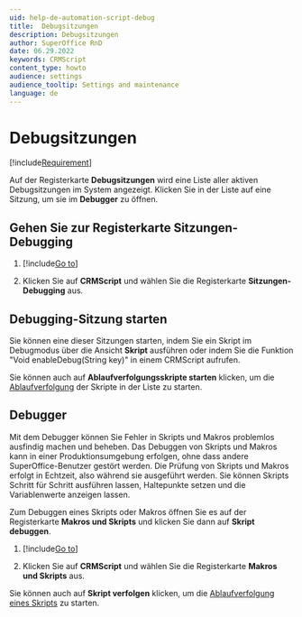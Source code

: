 ```yaml
---
uid: help-de-automation-script-debug
title:  Debugsitzungen
description: Debugsitzungen
author: SuperOffice RnD
date: 06.29.2022
keywords: CRMScript
content_type: howto
audience: settings
audience_tooltip: Settings and maintenance
language: de
---
```


# Debugsitzungen

[!include[Requirement](../../../includes/req-dev-tools.md)]

Auf der Registerkarte **Debugsitzungen** wird eine Liste aller aktiven Debugsitzungen im System angezeigt. Klicken Sie in der Liste auf eine Sitzung, um sie im **Debugger** zu öffnen.

## Gehen Sie zur Registerkarte Sitzungen-Debugging

1. [!include[Go to](../../../learn/includes/goto-sm.md)]

1. Klicken Sie auf **CRMScript** und wählen Sie die Registerkarte **Sitzungen-Debugging** aus.

## Debugging-Sitzung starten

Sie können eine dieser Sitzungen starten, indem Sie ein Skript im Debugmodus über die Ansicht **Skript** ausführen oder indem Sie die Funktion "Void enableDebug(String key)" in einem CRMScript aufrufen.

Sie können auch auf **Ablaufverfolgungsskripte starten** klicken, um die [Ablaufverfolgung][2] der Skripte in der Liste zu starten.

## Debugger

Mit dem Debugger können Sie Fehler in Skripts und Makros problemlos ausfindig machen und beheben. Das Debuggen von Skripts und Makros kann in einer Produktionsumgebung erfolgen, ohne dass andere SuperOffice-Benutzer gestört werden. Die Prüfung von Skripts und Makros erfolgt in Echtzeit, also während sie ausgeführt werden. Sie können Skripts Schritt für Schritt ausführen lassen, Haltepunkte setzen und die Variablenwerte anzeigen lassen.

Zum Debuggen eines Skripts oder Makros öffnen Sie es auf der Registerkarte **Makros und Skripts** und klicken Sie dann auf <i class="ph ph-bug" aria-hidden="true"></i> **Skript debuggen**.

1. [!include[Go to](../../../learn/includes/goto-sm.md)]

1. Klicken Sie auf **CRMScript** und wählen Sie die Registerkarte **Makros und Skripts** aus.

Sie können auch auf **Skript verfolgen** klicken, um die [Ablaufverfolgung eines Skripts][2] zu starten.

<!-- Referenced links -->
[2]: tracing.md
